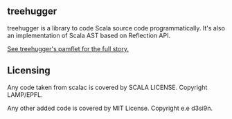 ## treehugger

treehugger is a library to code Scala source code programmatically. It's also an implementation of Scala AST based on Reflection API.

[See treehugger's pamflet for the full story.](http://eed3si9n.com/treehugger/)

## Licensing

Any code taken from scalac is covered by SCALA LICENSE. Copyright LAMP/EPFL.

Any other added code is covered by MIT License. Copyright e.e d3si9n.
